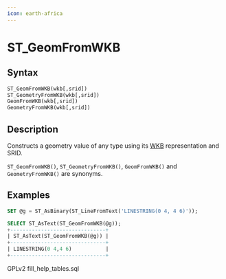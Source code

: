 ```yaml
---
icon: earth-africa
---
```


# ST\_GeomFromWKB

## Syntax

```sql
ST_GeomFromWKB(wkb[,srid])
ST_GeometryFromWKB(wkb[,srid])
GeomFromWKB(wkb[,srid])
GeometryFromWKB(wkb[,srid])
```

## Description

Constructs a geometry value of any type using its [WKB](well-known-binary-wkb-format.md) representation and SRID.

`ST_GeomFromWKB()`, `ST_GeometryFromWKB()`, `GeomFromWKB()` and `GeometryFromWKB()` are synonyms.

## Examples

```sql
SET @g = ST_AsBinary(ST_LineFromText('LINESTRING(0 4, 4 6)'));

SELECT ST_AsText(ST_GeomFromWKB(@g));
+-------------------------------+
| ST_AsText(ST_GeomFromWKB(@g)) |
+-------------------------------+
| LINESTRING(0 4,4 6)           |
+-------------------------------+
```

GPLv2 fill\_help\_tables.sql
